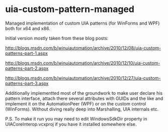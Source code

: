 uia-custom-pattern-managed
==========================

Managed implementation of custom UIA patterns (for WinForms and WPF) both for x64 and x86.

Initial version mostly taken from these blog posts:

http://blogs.msdn.com/b/winuiautomation/archive/2010/12/08/uia-custom-patterns-part-1.aspx

http://blogs.msdn.com/b/winuiautomation/archive/2010/12/10/uia-custom-patterns-part-2.aspx

http://blogs.msdn.com/b/winuiautomation/archive/2010/12/27/uia-custom-patterns-part-3.aspx

Additionally implementted most of the groundwork to make user declare his pattern interface, attach there several attributes with GUIDs and the like and implement it on the AutomationPeer (WPF) or on the custom control (WinForms). Without diving really deep into Marshalling, UIA internals etc.

P.S. To make it run you may need to edit WindowsSdkDir property in UIACoreInterop.vcxproj if you have it installed somewhere else.
